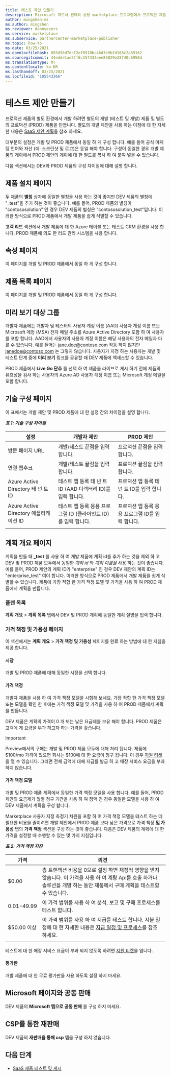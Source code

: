```yaml
---
title: 테스트 제안 만들기
description: Microsoft 파트너 센터의 상용 marketplace 프로그램에서 프로덕션 제품을 테스트 하기 위한 별도의 개발 제품을 만드는 방법입니다.
author: mingshen-ms
ms.author: mingshen
ms.reviewer: dannyevers
ms.service: marketplace
ms.subservice: partnercenter-marketplace-publisher
ms.topic: how-to
ms.date: 03/25/2021
ms.openlocfilehash: 893d38d7dcf2ef0910bc46d3e9bfd168c2a89162
ms.sourcegitcommit: 44edde1ae2ff6c157432eee85829e28740c6950d
ms.translationtype: MT
ms.contentlocale: ko-KR
ms.lasthandoff: 03/25/2021
ms.locfileid: "105543366"
---
```

# <a name="create-a-test-offer"></a>테스트 제안 만들기

프로덕션 제품의 별도 환경에서 개발 하려면 별도의 개발 (테스트 및 개발) 제품 및 별도의 프로덕션 (PROD) 제품을 만듭니다. 별도의 개발 제안을 사용 하는 이점에 대 한 자세한 내용은 [SaaS 제안 계획](plan-saas-offer.md#test-offer)을 참조 하세요.

대부분의 설정은 개발 및 PROD 제품에서 동일 하 게 구성 합니다. 예를 들어 공식 마케팅 언어와 자산 (예: 스크린샷 및 로고)은 동일 해야 합니다. 구성이 동일한 경우 개발 제품의 계획에서 PROD 제안의 계획에 대 한 필드를 복사 하 여 붙여 넣을 수 있습니다.

다음 섹션에서는 DEV와 PROD 제품의 구성 차이점에 대해 설명 합니다.

## <a name="offer-setup-page"></a>제품 설치 페이지

두 제품의 **별칭** 상자에 동일한 별칭을 사용 하는 것이 좋지만 DEV 제품의 별칭에 "_test"을 추가 하는 것이 좋습니다. 예를 들어, PROD 제품의 별칭이 "contososolution" 인 경우 DEV 제품의 별칭은 "contososolution_test"입니다. 이러한 방식으로 PROD 제품에서 개발 제품을 쉽게 식별할 수 있습니다.

**고객 리드** 섹션에서 개발 제품에 대 한 Azure 테이블 또는 테스트 CRM 환경을 사용 합니다. PROD 제품에 의도 한 리드 관리 시스템을 사용 합니다.

## <a name="properties-page"></a>속성 페이지

이 페이지를 개발 및 PROD 제품에서 동일 하 게 구성 합니다.

## <a name="offer-listing-page"></a>제품 목록 페이지

이 페이지를 개발 및 PROD 제품에서 동일 하 게 구성 합니다.

## <a name="preview-audience"></a>미리 보기 대상 그룹

개발자 제품에는 개발자 및 테스터의 사용자 계정 이름 (AAD) 사용자 계정 이름 또는 Microsoft 계정 (MSA) 전자 메일 주소를 Azure Active Directory 포함 하 여 사용자를 포함 합니다. AAD에서 사용자의 사용자 계정 이름은 해당 사용자의 전자 메일과 다를 수 있습니다. 예를 들어는 jane.doe@contoso.com 작동 하지 않지만 janedoe@contoso.com 는 그렇지 않습니다. 사용자가 지정 하는 사용자는 개발 및 테스트 단계 중에 **미리 보기** 링크를 공유할 때 DEV 제품에 액세스할 수 있습니다.

PROD 제품에서 **Live Go 단추** 를 선택 하 여 제품을 라이브로 게시 하기 전에 제품의 유효성을 검사 하는 사용자의 Azure AD 사용자 계정 이름 또는 Microsoft 계정 메일을 포함 합니다.

## <a name="technical-configuration-page"></a>기술 구성 페이지

이 표에서는 개발 제안 및 PROD 제품에 대 한 설정 간의 차이점을 설명 합니다.

***표 1: 기술 구성 차이점***

| 설정 | 개발자 제안 | PROD 제안 |
| ------------ | ------------- | ------------- |
| 방문 페이지 URL | 개발/테스트 끝점을 입력 합니다. | 프로덕션 끝점을 입력 합니다. |
| 연결 웹후크 | 개발/테스트 끝점을 입력 합니다. | 프로덕션 끝점을 입력 합니다. |
| Azure Active Directory 테 넌 트 ID | 테스트 앱 등록 테 넌 트 ID (AAD 디렉터리 ID)를 입력 합니다. | 프로덕션 앱 등록 테 넌 트 ID를 입력 합니다. |
| Azure Active Directory 애플리케이션 ID | 테스트 앱 등록 응용 프로그램 ID (클라이언트 ID)를 입력 합니다. | 프로덕션 앱 등록 응용 프로그램 ID를 입력 합니다. |
||||

## <a name="plan-overview-page"></a>계획 개요 페이지

계획을 만들 때 **_test** 를 사용 하 여 개발 제품에 계획 id를 추가 하는 것을 제외 하 고 DEV 및 PROD 제품 모두에서 동일한 _계획 id_ 와 _계획 이름을_ 사용 하는 것이 좋습니다. 예를 들어, PROD 제안의 계획 ID가 "enterprise" 인 경우 DEV 제안의 계획 ID는 "enterprise_test" 여야 합니다. 이러한 방식으로 PROD 제품에서 개발 제품을 쉽게 식별할 수 있습니다. 제품에 가장 적합 한 가격 책정 모델 및 가격을 사용 하 여 PROD 제품에서 계획을 만듭니다.

### <a name="plan-listing"></a>플랜 목록

**계획 개요**  >  **계획 목록** 탭에서 DEV 및 PROD 계획에 동일한 계획 설명을 입력 합니다.

### <a name="pricing-and-availability-page"></a>가격 책정 및 가용성 페이지

이 섹션에서는 **계획 개요**  >  **가격 책정 및 가용성** 페이지를 완료 하는 방법에 대 한 지침을 제공 합니다.

#### <a name="markets"></a>시장

개발 및 PROD 제품에 대해 동일한 시장을 선택 합니다.

#### <a name="pricing"></a>가격 책정

개발자 제품을 사용 하 여 가격 책정 모델을 시험해 보세요. 가장 적합 한 가격 책정 모델 또는 모델을 확인 한 후에는 가격 책정 모델 및 가격을 사용 하 여 PROD 제품에서 계획을 만듭니다.

DEV 제품은 계획의 가격이 0 개 또는 낮은 요금제를 보유 해야 합니다. PROD 제품은 고객에 게 요금을 부과 하고자 하는 가격을 갖습니다.

> [!IMPORTANT]
> Preview에서의 구매는 개발 및 PROD 제품 모두에 대해 처리 됩니다. 제품에 $100/mo 가격이 있으면 회사는 $100에 대 한 요금이 청구 됩니다. 이 경우 [지원 티켓](support.md) 을 열 수 있습니다. 그러면 전체 금액에 대해 지급를 발급 하 고 매장 서비스 요금을 부과 하지 않습니다.

#### <a name="pricing-model"></a>가격 책정 모델

개발 및 PROD 제품 계획에서 동일한 가격 책정 모델을 사용 합니다. 예를 들어, PROD 제안의 요금제가 월별 청구 기간을 사용 하 여 정액 인 경우 동일한 모델을 사용 하 여 DEV 제품에서 계획을 구성 합니다.

Marketplace 사용자 지정 측정기 차원을 포함 하 여 가격 책정 모델을 테스트 하는 데 필요한 비용을 줄이려면 개발 제안에서 PROD 제품 보다 낮은 가격으로 가격 책정 **및 가용성** 탭의 **가격 책정** 섹션을 구성 하는 것이 좋습니다. 다음은 DEV 제품의 계획에 대 한 가격을 설정할 때 수행할 수 있는 몇 가지 지침입니다.

***표 2: 가격 책정 지침***

| 가격 | 의견 |
| ------------ | ------------- |
| $0.00 | 총 트랜잭션 비용을 0으로 설정 하면 재정적 영향을 받지 않습니다. 이 가격을 사용 하 여 계량 Api를 호출 하거나 솔루션을 개발 하는 동안 제품에서 구매 계획을 테스트할 수 있습니다. |
| $0.01-$49.99 | 이 가격 범위를 사용 하 여 분석, 보고 및 구매 프로세스를 테스트 합니다. |
| $50.00 이상 | 이 가격 범위를 사용 하 여 지급를 테스트 합니다. 지불 일정에 대 한 자세한 내용은 [지급 일정 및 프로세스](/partner-center/payout-policy-details)를 참조 하세요. |
|||

테스트에 대 한 매장 서비스 요금이 부과 되지 않도록 하려면 [지원 티켓](support.md)을 엽니다.

#### <a name="free-trial"></a>평가판

개발 제품에 대 한 무료 평가판을 사용 하도록 설정 하지 마세요.

## <a name="co-sell-with-microsoft-page"></a>Microsoft 페이지와 공동 판매

DEV 제품의 **Microsoft 탭으로 공동 판매** 를 구성 하지 마세요.

## <a name="resell-through-csps"></a>CSP를 통한 재판매

DEV 제품의 **재판매을 통해 csp** 탭을 구성 하지 않습니다.

## <a name="next-steps"></a>다음 단계

- [SaaS 제품 테스트 및 게시](test-publish-saas-offer.md)
